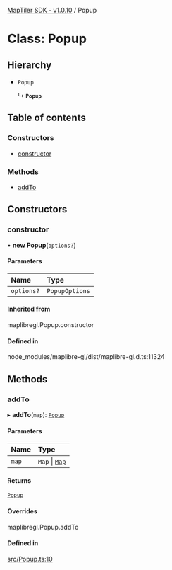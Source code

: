 [MapTiler SDK - v1.0.10](../README.md) / Popup

# Class: Popup

## Hierarchy

- `Popup`

  ↳ **`Popup`**

## Table of contents

### Constructors

- [constructor](Popup.md#constructor)

### Methods

- [addTo](Popup.md#addto)

## Constructors

### constructor

• **new Popup**(`options?`)

#### Parameters

| Name | Type |
| :------ | :------ |
| `options?` | `PopupOptions` |

#### Inherited from

maplibregl.Popup.constructor

#### Defined in

node_modules/maplibre-gl/dist/maplibre-gl.d.ts:11324

## Methods

### addTo

▸ **addTo**(`map`): [`Popup`](Popup.md)

#### Parameters

| Name | Type |
| :------ | :------ |
| `map` | `Map` \| [`Map`](Map.md) |

#### Returns

[`Popup`](Popup.md)

#### Overrides

maplibregl.Popup.addTo

#### Defined in

[src/Popup.ts:10](https://github.com/maptiler/maptiler-sdk-js/blob/a5b1980/src/Popup.ts#L10)
